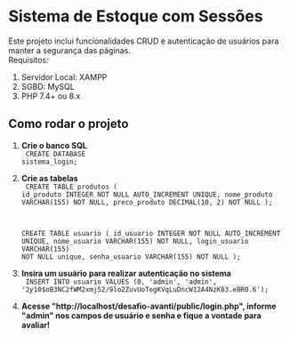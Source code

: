 # Sistema de Estoque com Sessões

Este projeto inclui funcionalidades CRUD e autenticação de usuários para manter a segurança das páginas. <br>
Requisitos:
  1. Servidor Local: XAMPP
  2. SGBD: MySQL
  3. PHP 7.4+ ou 8.x

<h2> Como rodar o projeto </h2>

1. <b> Crie o banco SQL </b> <br>
   <code>
      CREATE DATABASE sistema_login;
   </code>
2. <b> Crie as tabelas </b> <br>
   <code>
      CREATE TABLE produtos (
	      id_produto INTEGER NOT NULL AUTO_INCREMENT UNIQUE,
        nome_produto VARCHAR(155) NOT NULL,
        preco_produto DECIMAL(10, 2) NOT NULL
      );

     CREATE TABLE usuario (
	    id_usuario INTEGER NOT NULL AUTO_INCREMENT UNIQUE,
      nome_usuario VARCHAR(155) NOT NULL,
      login_usuario VARCHAR(155) NOT NULL unique,
      senha_usuario VARCHAR(155) NOT NULL
     );
   </code>
3. <b> Insira um usuário para realizar autenticação no sistema </b> <br>
   <code>
    INSERT INTO usuario VALUES (0, 'admin', 'admin', '$2y$10$oB3NC2fWM2xmj52/9lo2ZuvUoTegKVqLuDncW12A4NzK83.e8R0.6');
   </code>
4. <b>Acesse "http://localhost/desafio-avanti/public/login.php", informe "admin" nos campos de usuário e senha e fique a vontade para avaliar! </b>
